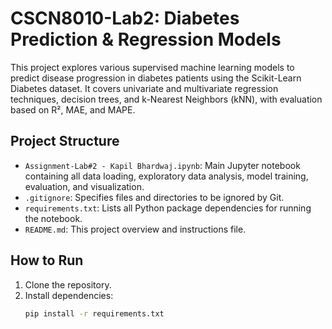 # CSCN8010-Lab2: Diabetes Prediction & Regression Models

This project explores various supervised machine learning models to predict disease progression in diabetes patients using the Scikit-Learn Diabetes dataset. It covers univariate and multivariate regression techniques, decision trees, and k-Nearest Neighbors (kNN), with evaluation based on R², MAE, and MAPE.

## Project Structure

- `Assignment-Lab#2 - Kapil Bhardwaj.ipynb`: Main Jupyter notebook containing all data loading, exploratory data analysis, model training, evaluation, and visualization.  
- `.gitignore`: Specifies files and directories to be ignored by Git.  
- `requirements.txt`: Lists all Python package dependencies for running the notebook.  
- `README.md`: This project overview and instructions file.

## How to Run

1. Clone the repository.  
2. Install dependencies:  
   ```bash
   pip install -r requirements.txt
